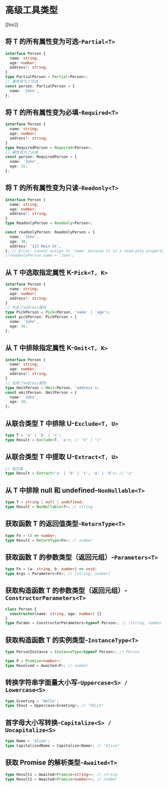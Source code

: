 # 高级工具类型

[[toc]]

## 将 T 的所有属性变为可选-`Partial<T>`

```ts
interface Person {
  name: string;
  age: number;
  address?: string;
}
type PartialPerson = Partial<Person>;
// 属性变为了可选
const person: PartialPerson = {
  name: 'John',
};
```

## 将 T 的所有属性变为必填-`Required<T>`

```ts
interface Person {
  name: string;
  age: number;
  address?: string;
}
type RequiredPerson = Required<Person>;
// 属性变为了必填
const person: RequiredPerson = {
  name: 'John',
  age: 25,
};
```

## 将 T 的所有属性变为只读-`Readonly<T>`

```ts
interface Person {
  name: string;
  age: number;
  address?: string;
}
type ReadonlyPerson = Readonly<Person>;

const readonlyPerson: ReadonlyPerson = {
  name: 'John',
  age: 30,
  address: '123 Main St',
}; // Error: Cannot assign to 'name' because it is a read-only property.
//readonlyPerson.name = 'Jane';
```

## 从 T 中选取指定属性 K-`Pick<T, K>`

```ts
interface Person {
  name: string;
  age: number;
  address?: string;
}
// 失去了address属性
type PickPerson = Pick<Person, 'name' | 'age'>;
const pickPerson: PickPerson = {
  name: 'John',
  age: 30,
};
```

## 从 T 中排除指定属性 K-`Omit<T, K>`

```ts
interface Person {
  name: string;
  age: number;
  address?: string;
}
// 去除了address属性
type OmitPerson = Omit<Person, 'address'>;
const omitPerson: OmitPerson = {
  name: 'John',
  age: 30,
};
```

## 从联合类型 T 中排除 U-`Exclude<T, U>`

```ts
type T = 'a' | 'b' | 'c';
type Result = Exclude<T, 'a'>; // "b" | "c"
```

## 从联合类型 T 中提取 U-`Extract<T, U>`

```ts
// 取交集
type Result = Extract<'a' | 'b' | 'c', 'a' | 'd'>; // "a"
```

## 从 T 中排除 null 和 undefined-`NonNullable<T>`

```ts
type T = string | null | undefined;
type Result = NonNullable<T>; // string
```

## 获取函数 T 的返回值类型-`ReturnType<T>`

```ts
type Fn = () => number;
type Result = ReturnType<Fn>; // number
```

## 获取函数 T 的参数类型（返回元组）-`Parameters<T>`

```ts
type Fn = (a: string, b: number) => void;
type Args = Parameters<Fn>; // [string, number]
```

## 获取构造函数 T 的参数类型（返回元组）-`ConstructorParameters<T>`

```ts
class Person {
  constructor(name: string, age: number) {}
}
type Params = ConstructorParameters<typeof Person>; // [string, number]
```

## 获取构造函数 T 的实例类型-`InstanceType<T>`

```ts
type PersonInstance = InstanceType<typeof Person>; // Person
```

```ts
type P = Promise<number>;
type Resolved = Awaited<P>; // number
```

## 转换字符串字面量大小写-`Uppercase<S> / Lowercase<S>`

```typescript
type Greeting = 'Hello';
type Shout = Uppercase<Greeting>; // "HELLO"
```

## 首字母大小写转换-`Capitalize<S> / Uncapitalize<S>`

```typescript
type Name = 'alice';
type CapitalizedName = Capitalize<Name>; // "Alice"
```

## 获取 Promise 的解析类型-`Awaited<T>`

```ts
type Result1 = Awaited<Promise<string>>; // string
type Result2 = Awaited<Promise<number>>; // number
```
